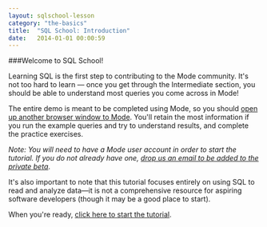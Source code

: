 ```yaml
---
layout: sqlschool-lesson
category: "the-basics"
title:  "SQL School: Introduction"
date:   2014-01-01 00:00:59
---
```

###Welcome to SQL School!

Learning SQL is the first step to contributing to the Mode community. It's not too hard to learn &mdash; once you get through the Intermediate section, you should be able to understand most queries you come across in Mode!

The entire demo is meant to be completed using Mode, so you should <a href="http://stealth.modeanalytics.com" target="_blank">open up another browser window to Mode</a>. You'll retain the most information if you run the example queries and try to understand results, and complete the practice exercises.

*Note: You will need to have a Mode user account in order to start the tutorial. If you do not already have one, [drop us an email to be added to the private beta](mailto:info@modeanalytics.com)*.

It's also important to note that this tutorial focuses entirely on using SQL to read and analyze data&mdash;it is not a comprehensive resource for aspiring software developers (though it may be a good place to start).

When you're ready, [click here to start the tutorial](/the-basics/basic-concepts.html).

<!-- leave this out for now
###Other Ways to Learn

If you'd prefer something more lengthy and in-depth, you can check out some of these programs:

* [General Assembly](https://generalassemb.ly/education/data-analysis-moving-from-excel-to-sql "General Assembly")
* [Udacity](https://www.udacity.com/course/ud359 "Udacity")

If you got here looking for help on how to use Mode, try our [help site](http://help.modeanalytics.com) or jump directly to one of these lessons

* [Write a query](http://help.modeanalytics.com/getting-started/write-a-query.html "Write a query")
* [Get data](http://help.modeanalytics.com/getting-started/get-data.html "Get data")
* [SQL syntax guide](http://help.modeanalytics.com/technical-documentation/sql-syntax-guide.html "SQL syntax guide")
-->